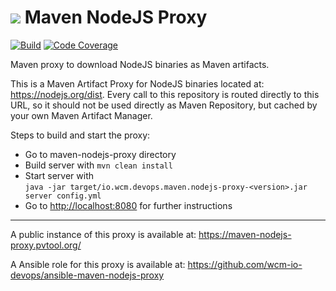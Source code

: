 <img src="https://wcm.io/images/favicon-16@2x.png"/> Maven NodeJS Proxy
======
[![Build](https://github.com/wcm-io-devops/maven-nodejs-proxy/workflows/Build/badge.svg?branch=develop)](https://github.com/wcm-io-devops/maven-nodejs-proxy/actions?query=workflow%3ABuild+branch%3Adevelop)
[![Code Coverage](https://codecov.io/gh/wcm-io-devops/maven-nodejs-proxy/branch/develop/graph/badge.svg)](https://codecov.io/gh/wcm-io-devops/maven-nodejs-proxy)

Maven proxy to download NodeJS binaries as Maven artifacts.

This is a Maven Artifact Proxy for NodeJS binaries located at: https://nodejs.org/dist. Every call to this repository is routed directly to this URL, so it should not be used directly as Maven Repository, but cached by your own Maven Artifact Manager.

Steps to build and start the proxy:

- Go to maven-nodejs-proxy directory
- Build server with `mvn clean install`
- Start server with<br/>
`java -jar target/io.wcm.devops.maven.nodejs-proxy-<version>.jar server config.yml`
- Go to [http://localhost:8080](http://localhost:8080) for further instructions

---

A public instance of this proxy is available at: https://maven-nodejs-proxy.pvtool.org/

A Ansible role for this proxy is available at:
https://github.com/wcm-io-devops/ansible-maven-nodejs-proxy
